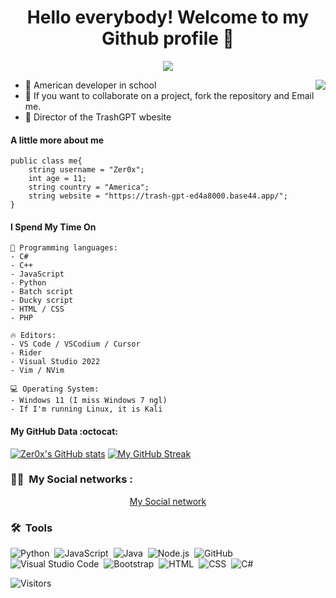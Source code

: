   <h1 align="center">Hello everybody! Welcome to my Github profile 👋</h1>
</p>
<p align="center">
  <a align="center" href="https://github.com/DenverCoder1/readme-typing-svg"><img src="https://readme-typing-svg.herokuapp.com?&font=IBM+Plex+Sans&color=F72EE2&size=25&lines=Welcome+to+my+GitHub+Profile!;" /></a>
</p>
<img align="right" src="https://media.giphy.com/media/M9gbBd9nbDrOTu1Mqx/giphy.gif">
<ul>
<li>🔭 American developer in school</li>
<li>👯 If you want to collaborate on a project, fork the repository and Email me.</li>
<li>👾 Director of the TrashGPT wbesite</li>
</ul>

#### A little more about me
```golang
public class me{
    string username = "Zer0x";
    int age = 11;
    string country = "America";
    string website = "https://trash-gpt-ed4a8000.base44.app/";
}
```


#### I Spend My Time On
```text
💬 Programming languages:
- C#
- C++
- JavaScript
- Python
- Batch script
- Ducky script
- HTML / CSS 
- PHP 

🔥 Editors:
- VS Code / VSCodium / Cursor
- Rider
- Visual Studio 2022
- Vim / NVim

💻 Operating System:
- Windows 11 (I miss Windows 7 ngl)
- If I'm running Linux, it is Kali
```


#### My GitHub Data :octocat:
[![Zer0x's GitHub stats](https://github-readme-stats.vercel.app/api?username=clinton9999)](https://github.com/anuraghazra/github-readme-stats)
[![My GitHub Streak](https://streak-stats.demolab.com?user=clinton9999&theme=dark&hide_border=true)](https://git.io/streak-stats)
### 🤝🏻 &nbsp;My Social networks :

<p align="center">
<a href="https://www.youtube.com/@ClintonWild_editzfor500">My Social network</a>

### 🛠 &nbsp;Tools

![Python](https://img.shields.io/badge/-Python-05122A?style=flat&logo=python)&nbsp;
![JavaScript](https://img.shields.io/badge/-JavaScript-05122A?style=flat&logo=javascript)&nbsp;
![Java](https://img.shields.io/badge/-Java-05122A?style=flat&logo=Java&logoColor=FFA518)&nbsp;
![Node.js](https://img.shields.io/badge/-Node.js-05122A?style=flat&logo=node.js)&nbsp;
![GitHub](https://img.shields.io/badge/-GitHub-05122A?style=flat&logo=github)&nbsp;
![Visual Studio Code](https://img.shields.io/badge/-Visual%20Studio%20Code-05122A?style=flat&logo=visual-studio-code&logoColor=007ACC)&nbsp;
![Bootstrap](https://img.shields.io/badge/-Bootstrap-05122A?style=flat&logo=bootstrap&logoColor=563D7C)&nbsp;
![HTML](https://img.shields.io/badge/-HTML-05122A?style=flat&logo=HTML5)&nbsp;
![CSS](https://img.shields.io/badge/-CSS-05122A?style=flat&logo=CSS3&logoColor=1572B6)&nbsp;
![C#](https://img.shields.io/badge/-csharp-05122A?style=flat&logo=csharp)&nbsp;

![Visitors](https://api.visitorbadge.io/api/visitors?path=https%3A%2F%2Fgithub.com%2FSeenKid&label=Views&labelColor=%23ff2233&countColor=%2334af7a)



